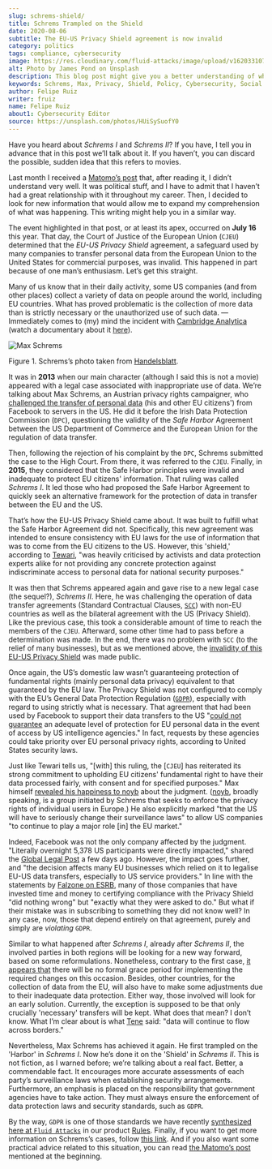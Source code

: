 ```yaml
---
slug: schrems-shield/
title: Schrems Trampled on the Shield
date: 2020-08-06
subtitle: The EU-US Privacy Shield agreement is now invalid
category: politics
tags: compliance, cybersecurity
image: https://res.cloudinary.com/fluid-attacks/image/upload/v1620331072/blog/schrems-shield/cover_tv5m8p.webp
alt: Photo by James Pond on Unsplash
description: This blog post might give you a better understanding of what has been achieved by Max Schrems against the EU-US Privacy Shield agreement.
keywords: Schrems, Max, Privacy, Shield, Policy, Cybersecurity, Social Network, Ethical Hacking, Pentesting
author: Felipe Ruiz
writer: fruiz
name: Felipe Ruiz
about1: Cybersecurity Editor
source: https://unsplash.com/photos/HUiSySuofY0
---
```


Have you heard about *Schrems I* and *Schrems II*? If you have, I tell
you in advance that in this post we’ll talk about it. If you haven’t,
you can discard the possible, sudden idea that this refers to movies.

Last month I received a [Matomo’s
post](https://matomo.org/blog/2020/07/storing-data-on-us-cloud-servers-dont-comply-with-gdpr/?pk_campaign=org_newsletter_2020_07_17&pk_source=matomo_org_newsletter&pk_medium=email)
that, after reading it, I didn’t understand very well. It was political
stuff, and I have to admit that I haven’t had a great relationship with
it throughout my career. Then, I decided to look for new information
that would allow me to expand my comprehension of what was happening.
This writing might help you in a similar way.

The event highlighted in that post, or at least its apex, occurred on
**July 16** this year. That day, the Court of Justice of the European
Union (`CJEU`) determined that the *EU-US Privacy Shield* agreement, a
safeguard used by many companies to transfer personal data from the
European Union to the United States for commercial purposes, was
invalid. This happened in part because of one man’s enthusiasm. Let’s
get this straight.

Many of us know that in their daily activity, some US companies (and
from other places) collect a variety of data on people around the world,
including EU countries. What has proved problematic is the collection of
more data than is strictly necessary or the unauthorized use of such
data. —Immediately comes to (my) mind the incident with [Cambridge
Analytica](https://en.wikipedia.org/wiki/Cambridge_Analytica) (watch a
documentary about it [here](https://www.netflix.com/co/title/80117542)).

<div class="imgblock">

![Max Schrems](https://res.cloudinary.com/fluid-attacks/image/upload/v1620331071/blog/schrems-shield/schrems_l67vce.webp)

<div class="title">

Figure 1. Schrems’s photo taken from
[Handelsblatt](https://www.handelsblatt.com/images/max-schrems-/20878360/4-formatOriginal.jpg).

</div>

</div>

It was in **2013** when our main character (although I said this is not
a movie) appeared with a legal case associated with inappropriate use of
data. We’re talking about Max Schrems, an Austrian privacy rights
campaigner, who [challenged the transfer of personal
data](https://verfassungsblog.de/schrems-ii-a-brief-history-an-analysis-and-the-way-forward/)
(his and other EU citizens') from Facebook to servers in the US. He did
it before the Irish Data Protection Commission (`DPC`), questioning the
validity of the *Safe Harbor* Agreement between the US Department of
Commerce and the European Union for the regulation of data transfer.

Then, following the rejection of his complaint by the `DPC`, Schrems
submitted the case to the High Court. From there, it was referred to the
`CJEU`. Finally, in **2015**, they considered that the Safe Harbor
principles were invalid and inadequate to protect EU citizens'
information. That ruling was called *Schrems I*. It led those who had
proposed the Safe Harbor Agreement to quickly seek an alternative
framework for the protection of data in transfer between the EU and the
US.

That’s how the EU-US Privacy Shield came about. It was built to fulfill
what the Safe Harbor Agreement did not. Specifically, this new agreement
was intended to ensure consistency with EU laws for the use of
information that was to come from the EU citizens to the US. However,
this 'shield,' according to
[Tewari](https://verfassungsblog.de/schrems-ii-a-brief-history-an-analysis-and-the-way-forward/),
"was heavily criticised by activists and data protection experts alike
for not providing any concrete protection against indiscriminate access
to personal data for national security purposes."

<cta-banner
  buttontxt="Read more"
  link="/solutions/security-testing/"
  title="Get started with Fluid Attacks' Security Testing solution right now"
/>

It was then that Schrems appeared again and gave rise to a new legal
case (the sequel?), *Schrems II*. Here, he was challenging the operation
of data transfer agreements (Standard Contractual Clauses,
[`SCC`](https://ec.europa.eu/info/law/law-topic/data-protection/international-dimension-data-protection/standard-contractual-clauses-scc_en))
with non-EU countries as well as the bilateral agreement with the US
(Privacy Shield). Like the previous case, this took a considerable
amount of time to reach the members of the `CJEU`. Afterward, some other
time had to pass before a determination was made. In the end, there was
no problem with `SCC` (to the relief of many businesses), but as we
mentioned above, the [invalidity of this EU-US Privacy
Shield](https://curia.europa.eu/jcms/upload/docs/application/pdf/2020-07/cp200091en.pdf)
was made public.

Once again, the US’s domestic law wasn’t guaranteeing protection of
fundamental rights (mainly personal data privacy) equivalent to that
guaranteed by the EU law. The Privacy Shield was not configured to
comply with the EU’s General Data Protection Regulation
([`GDPR`](https://gdpr-info.eu/)), especially with regard to using
strictly what is necessary. That agreement that had been used by
Facebook to support their data transfers to the US "[could not
guarantee](https://verfassungsblog.de/schrems-ii-the-right-to-privacy-and-the-new-illiberalism/)
an adequate level of protection for EU personal data in the event of
access by US intelligence agencies." In fact, requests by these agencies
could take priority over EU personal privacy rights, according to United
States security laws.

Just like Tewari tells us, "\[with\] this ruling, the \[`CJEU`\] has
reiterated its strong commitment to upholding EU citizens' fundamental
right to have their data processed fairly, with consent and for
specified purposes." Max himself [revealed his happiness to
noyb](https://noyb.eu/en/cjeu) about the judgment.
([noyb](https://noyb.eu/en), broadly speaking, is a group initiated by
Schrems that seeks to enforce the privacy rights of individual users in
Europe.) He also explicitly marked "that the US will have to seriously
change their surveillance laws" to allow US companies "to continue to
play a major role \[in\] the EU market."

Indeed, Facebook was not the only company affected by the judgment.
"Literally overnight 5,378 US participants were directly impacted,"
shared the [Global Legal
Post](https://www.globallegalpost.com/commentary/uncertain-future-for-eu-data-transfers-after-the-schrems-ii-judgment-12011007/)
a few days ago. However, the impact goes further, and "the decision
affects many EU businesses which relied on it to legalise EU-US data
transfers, especially to US service providers." In line with the
statements by [Falzone on
ESRB](https://www.esrb.org/privacy-certified-blog/schrems-ii-3-key-takeaways-for-all-companies-transferring-personal-data-outside-the-eu/),
many of those companies that have invested time and money to certifying
compliance with the Privacy Shield "did nothing wrong" but "exactly what
they were asked to do." But what if their mistake was in subscribing to
something they did not know well? In any case, now, those that depend
entirely on that agreement, purely and simply are *violating* `GDPR`.

Similar to what happened after *Schrems I*, already after *Schrems II*,
the involved parties in both regions will be looking for a new way
forward, based on some reformulations. Nonetheless, contrary to the
first case, [it appears
that](https://www.globallegalpost.com/commentary/uncertain-future-for-eu-data-transfers-after-the-schrems-ii-judgment-12011007/)
there will be no formal grace period for implementing the required
changes on this occasion. Besides, other countries, for the collection
of data from the EU, will also have to make some adjustments due to
their inadequate data protection. Either way, those involved will look
for an early solution. Currently, the exception is supposed to be that
only crucially 'necessary' transfers will be kept. What does that mean?
I don’t know. What I’m clear about is what
[Tene](https://iapp.org/news/a/the-show-must-go-on/) said: "data will
continue to flow across borders."

Nevertheless, Max Schrems has achieved it again. He first trampled on
the 'Harbor' in *Schrems I*. Now he’s done it on the 'Shield' in
*Schrems II*. This is not fiction, as I warned before; we’re talking
about a real fact. Better, a commendable fact. It encourages more
accurate assessments of each party’s surveillance laws when establishing
security arrangements. Furthermore, an emphasis is placed on the
responsibility that government agencies have to take action. They must
always ensure the enforcement of data protection laws and security
standards, such as `GDPR`.

By the way, `GDPR` is one of those standards we have recently
[synthesized here at `Fluid Attacks`](../rules-new-standard/) in our
product
[Rules](https://docs.fluidattacks.com/development/stack/commitlint/syntax/commit#rules).
Finally, if you want to get more information on Schrems’s cases, follow
[this link](https://noyb.eu/en/news). And if you also want some
practical advice related to this situation, you can read [the Matomo’s
post](https://matomo.org/blog/2020/07/storing-data-on-us-cloud-servers-dont-comply-with-gdpr/?pk_campaign=org_newsletter_2020_07_17&pk_source=matomo_org_newsletter&pk_medium=email)
mentioned at the beginning.
